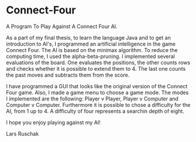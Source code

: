 # Connect-Four
A Program To Play Against A Connect Four AI.

As a part of my final thesis, to learn the language Java and to get an introduction to AI's, I programmed an artificial intelligence in the game Connect Four. The AI is based on 
the minimax algorithm. To reduce the computing time, I used the alpha-beta-pruning. I implemented several evaluations of the board. One evaluates the positions, 
the other counts rows and checks whether it is possible to extend them to 4. The last one counts the past moves and subtracts them from the score. 

I have programmed a GUI that looks like the original version of the Connect Four game. Also, I made a game menu to choose a game mode. The modes I implemented are the following:
Player v Player, Player v Computer and Computer v Computer. Furthermore it is possible to chose a difficulty for the AI, from 1 up to 4. A difficulty of four represents
a searchin depth of eight.

I hope you enjoy playing against my AI!


Lars Ruschak

